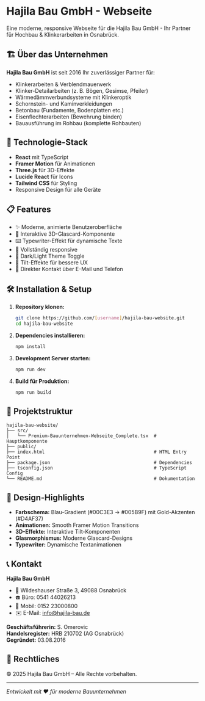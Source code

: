 # Hajila Bau GmbH - Webseite

Eine moderne, responsive Webseite für die Hajila Bau GmbH - Ihr Partner für Hochbau & Klinkerarbeiten in Osnabrück.

## 🏗️ Über das Unternehmen

**Hajila Bau GmbH** ist seit 2016 Ihr zuverlässiger Partner für:

- Klinkerarbeiten & Verblendmauerwerk
- Klinker-Detailarbeiten (z. B. Bögen, Gesimse, Pfeiler)
- Wärmedämmverbundsysteme mit Klinkeroptik
- Schornstein- und Kaminverkleidungen
- Betonbau (Fundamente, Bodenplatten etc.)
- Eisenflechterarbeiten (Bewehrung binden)
- Bauausführung im Rohbau (komplette Rohbauten)

## 🚀 Technologie-Stack

- **React** mit TypeScript
- **Framer Motion** für Animationen
- **Three.js** für 3D-Effekte
- **Lucide React** für Icons
- **Tailwind CSS** für Styling
- Responsive Design für alle Geräte

## 📋 Features

- ✨ Moderne, animierte Benutzeroberfläche
- 🎨 Interaktive 3D-Glascard-Komponente
- ⌨️ Typewriter-Effekt für dynamische Texte
- 📱 Vollständig responsive
- 🌙 Dark/Light Theme Toggle
- 🎯 Tilt-Effekte für bessere UX
- 📧 Direkter Kontakt über E-Mail und Telefon

## 🛠️ Installation & Setup

1. **Repository klonen:**
   ```bash
   git clone https://github.com/[username]/hajila-bau-website.git
   cd hajila-bau-website
   ```

2. **Dependencies installieren:**
   ```bash
   npm install
   ```

3. **Development Server starten:**
   ```bash
   npm run dev
   ```

4. **Build für Produktion:**
   ```bash
   npm run build
   ```

## 📁 Projektstruktur

```
hajila-bau-website/
├── src/
│   └── Premium-Bauunternehmen-Webseite_Complete.tsx  # Hauptkomponente
├── public/
├── index.html                                        # HTML Entry Point
├── package.json                                      # Dependencies
├── tsconfig.json                                     # TypeScript Config
└── README.md                                         # Dokumentation
```

## 🎨 Design-Highlights

- **Farbschema:** Blau-Gradient (#00C3E3 → #005B9F) mit Gold-Akzenten (#D4AF37)
- **Animationen:** Smooth Framer Motion Transitions
- **3D-Effekte:** Interaktive Tilt-Komponenten
- **Glasmorphismus:** Moderne Glascard-Designs
- **Typewriter:** Dynamische Textanimationen

## 📞 Kontakt

**Hajila Bau GmbH**  
- 📍 Wildeshauser Straße 3, 49088 Osnabrück  
- ☎️ Büro: 0541 44026213  
- 📱 Mobil: 0152 23000800  
- ✉️ E-Mail: info@hajila-bau.de  

**Geschäftsführerin:** S. Omerovic  
**Handelsregister:** HRB 210702 (AG Osnabrück)  
**Gegründet:** 03.08.2016

## 📄 Rechtliches

© 2025 Hajila Bau GmbH – Alle Rechte vorbehalten.

---

*Entwickelt mit ❤️ für moderne Bauunternehmen*
